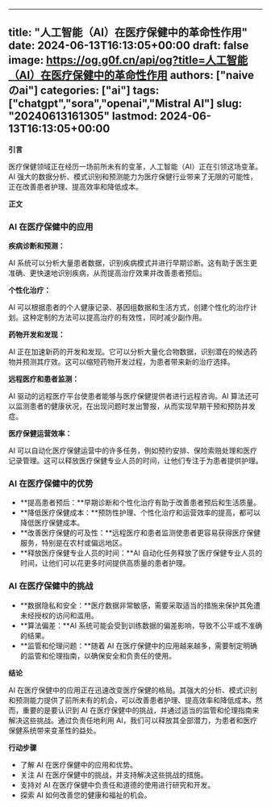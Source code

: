 
---
title: "人工智能（AI）在医疗保健中的革命性作用"
date: 2024-06-13T16:13:05+00:00
draft: false
image: https://og.g0f.cn/api/og?title=人工智能（AI）在医疗保健中的革命性作用
authors: ["naiveのai"]
categories: ["ai"]
tags: ["chatgpt","sora","openai","Mistral AI"]
slug: "20240613161305"
lastmod: 2024-06-13T16:13:05+00:00
---
**引言**

医疗保健领域正在经历一场前所未有的变革，人工智能（AI）正在引领这场变革。AI 强大的数据分析、模式识别和预测能力为医疗保健行业带来了无限的可能性，正在改善患者护理、提高效率和降低成本。

**正文**

### AI 在医疗保健中的应用

**疾病诊断和预测：**

AI 系统可以分析大量患者数据，识别疾病模式并进行早期诊断。这有助于医生更准确、更快速地识别疾病，从而提高治疗效果并改善患者预后。

**个性化治疗：**

AI 可以根据患者的个人健康记录、基因组数据和生活方式，创建个性化的治疗计划。这种定制的方法可以提高治疗的有效性，同时减少副作用。

**药物开发和发现：**

AI 正在加速新药的开发和发现。它可以分析大量化合物数据，识别潜在的候选药物并预测其疗效。这可以缩短药物开发过程，为患者带来新的治疗选择。

**远程医疗和患者监测：**

AI 驱动的远程医疗平台使患者能够与医疗保健提供者进行远程咨询。AI 算法还可以监测患者的健康状况，在出现问题时发出警报，从而实现早期干预和预防并发症。

**医疗保健运营效率：**

AI 可以自动化医疗保健运营中的许多任务，例如预约安排、保险索赔处理和医疗记录管理。这可以释放医疗保健专业人员的时间，让他们专注于为患者提供护理。

### AI 在医疗保健中的优势

* **提高患者预后：**早期诊断和个性化治疗有助于改善患者预后和生活质量。
* **降低医疗保健成本：**预防性护理、个性化治疗和运营效率的提高，都可以降低医疗保健成本。
* **改善医疗保健的可及性：**远程医疗和患者监测使患者更容易获得医疗保健服务，特别是在农村或偏远地区。
* **释放医疗保健专业人员的时间：**AI 自动化任务释放了医疗保健专业人员的时间，让他们可以花更多时间提供高质量的患者护理。

### AI 在医疗保健中的挑战

* **数据隐私和安全：**医疗数据非常敏感，需要采取适当的措施来保护其免遭未经授权的访问和滥用。
* **算法偏差：**AI 系统可能会受到训练数据的偏差影响，导致不公平或不准确的结果。
* **监管和伦理问题：**随着 AI 在医疗保健中的应用越来越多，需要制定明确的监管和伦理指南，以确保安全和负责任的使用。

**结论**

AI 在医疗保健中的应用正在迅速改变医疗保健的格局。其强大的分析、模式识别和预测能力提供了前所未有的机会，可以改善患者护理、提高效率和降低成本。然而，重要的是要认识到 AI 在医疗保健中的挑战，并通过适当的监管和伦理指南来解决这些挑战。通过负责任地利用 AI，我们可以释放其全部潜力，为患者和医疗保健系统带来变革性的益处。

**行动步骤**

* 了解 AI 在医疗保健中的应用和优势。
* 关注 AI 在医疗保健中的挑战，并支持解决这些挑战的措施。
* 支持对 AI 在医疗保健中负责任和道德的使用进行研究和开发。
* 探索 AI 如何改善您的健康和福祉的机会。